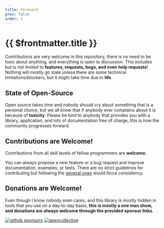 ```yaml
---
title: Foreword
prev: false
order: 1
---
```


# {{ $frontmatter.title }}

Contributions are very welcome in this repository, there is no need to be toxic about anything, and everything is open to discussion. This includes but is not limited to **features, requests, bugs, and even help requests**! Nothing will mostly go stale unless there are some technical limitations/blockers, but it might take time due to **life**.

<!-- more -->

## State of Open-Source

Open source takes time and nobody should cry about something that is a personal choice, but we all know that if anybody ever complains about it is because of **toxicity**. Please be kind to anybody that provides you with a library, application, and lots of documentation free of charge, this is how the community progresses forward.

## Contributions are Welcome!

Contributions from all skill levels of fellow programmers are **welcome**.

You can always propose a new feature or a bug request and improve documentation, examples, or tests. There are no strict guidelines for contributing but following the [general ones](/repository/contributions.html) would force consistency.

## Donations are Welcome!

Even though I know nobody even cares, and this library is mostly hidden in tools that you use on a day-to-day basis, **this is mostly a one man show, and donations are always welcome through the provided sponsor links**.

[![github sponsors](https://img.shields.io/github/sponsors/cenk1cenk2?label=github%20sponsors&style=flat-square&logo=github)](https://github.com/sponsors/cenk1cenk2) [![opencollective](https://img.shields.io/opencollective/sponsors/listr2?label=open%20collective&logo=opencollective)](https://opencollective.com/listr2)
